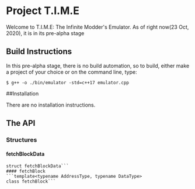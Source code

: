 # Project T.I.M.E

Welcome to T.I.M.E: The Infinite Modder's Emulator. As of right now(23 Oct, 2020), it is in its pre-alpha stage

## Build Instructions

In this pre-alpha stage, there is no build automation, so to build, either make a project of your choice or on the command line, type:

`$ g++ -o ./bin/emulator -std=c++17 emulator.cpp`

##Installation

There are no installation instructions.

## The API
### Structures
#### fetchBlockData
```template<typename AddressType, typename DataType>
struct fetchBlockData```
#### fetchBlock
```template<typename AddressType, typename DataType>
class fetchBlock```
